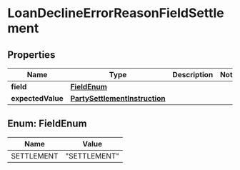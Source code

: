 # LoanDeclineErrorReasonFieldSettlement

## Properties
Name | Type | Description | Notes
------------ | ------------- | ------------- | -------------
**field** | [**FieldEnum**](#FieldEnum) |  | 
**expectedValue** | [**PartySettlementInstruction**](PartySettlementInstruction.md) |  | 

<a name="FieldEnum"></a>
## Enum: FieldEnum
Name | Value
---- | -----
SETTLEMENT | &quot;SETTLEMENT&quot;
